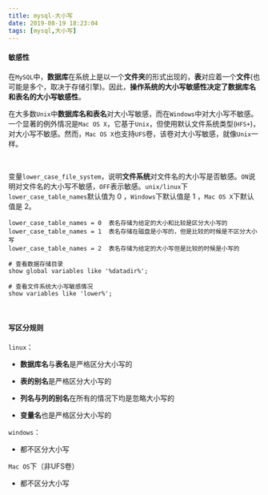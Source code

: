 ```yaml
---
title: mysql-大小写
date: 2019-08-19 18:23:04
tags: [mysql,大小写]
---
```


#### 敏感性

在`MySQL`中，**数据库**在系统上是以一个**文件夹**的形式出现的，**表**对应着一个**文件**(也可能是多个，取决于存储引擎)。因此，**操作系统的大小写敏感性决定了数据库名和表名的大小写敏感性**。
    



在大多数`Unix`中**数据库名和表名**对大小写敏感，而在`Windows`中对大小写不敏感。一个显著的例外情况是`Mac OS X`，它基于`Unix`，但使用默认文件系统类型(`HFS+`)，对大小写不敏感。然而，`Mac OS X`也支持`UFS`卷，该卷对大小写敏感，就像`Unix`一样。

<!--more-->

<br/>



变量`lower_case_file_system`，说明**文件系统**对文件名的大小写是否敏感。`ON`说明对文件名的大小写不敏感，`OFF`表示敏感。`unix/linux`下`lower_case_table_names`默认值为 0 ，`Windows`下默认值是 1 ，`Mac OS X`下默认值是 2。

```
lower_case_table_names = 0  表名存储为给定的大小和比较是区分大小写的
lower_case_table_names = 1  表名存储在磁盘是小写的，但是比较的时候是不区分大小写
lower_case_table_names = 2  表名存储为给定的大小写但是比较的时候是小写的
```

```mysql
# 查看数据存储目录
show global variables like '%datadir%';

# 查看文件系统大小写敏感情况
show variables like 'lower%';
```

<br/>



#### 写区分规则

`linux`： 

- **数据库名**与**表名**是严格区分大小写的

- **表的别名**是严格区分大小写的

- **列名与列的别名**在所有的情况下均是忽略大小写的

- **变量名**也是严格区分大小写的

`windows`：

- 都不区分大小写
      

`Mac OS`下（非UFS卷）

- 都不区分大小写



